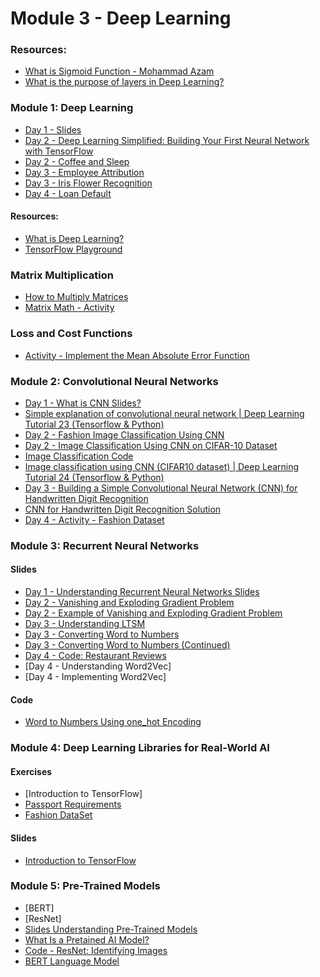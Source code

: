 
# Module 3 - Deep Learning 

### Resources: 
- [What is Sigmoid Function - Mohammad Azam](https://youtu.be/0BtMH3xzovg)
- [What is the purpose of layers in Deep Learning?](resources/purpose-of-layers.md)


### Module 1: Deep Learning
- [Day 1 - Slides](../Slides/Deep%20Learning/intro-deep-learning.key) 
- [Day 2 - Deep Learning Simplified: Building Your First Neural Network with TensorFlow](resources/Deep%20Learning%20Simplified:%20Building%20Your%20First%20Neural%20Network%20with%20TensorFlow.md) 
- [Day 2 - Coffee and Sleep](resources/coffee-sleep.md)
- [Day 3 - Employee Attribution](resources/employee-attribution.md)
- [Day 3 - Iris Flower Recognition](resources/iris-flower.md)
- [Day 4 - Loan Default](resources/loan-default.md)
#### Resources: 
- [What is Deep Learning?](https://www.freecodecamp.org/news/deep-learning-neural-networks-explained-in-plain-english/)
- [TensorFlow Playground](https://playground.tensorflow.org/)

### Matrix Multiplication 

- [How to Multiply Matrices](https://www.mathsisfun.com/algebra/matrix-multiplying.html)
- [Matrix Math - Activity](resources/matrix-math-activity.md)

### Loss and Cost Functions 

- [Activity - Implement the Mean Absolute Error Function](resources/mae.md)

### Module 2: Convolutional Neural Networks

- [Day 1 - What is CNN Slides?](../Slides/Deep%20Learning/intro-to-cnn.key) 
- [Simple explanation of convolutional neural network | Deep Learning Tutorial 23 (Tensorflow & Python)](https://youtu.be/zfiSAzpy9NM?si=tY3RMyXA_BmmN8MN)
- [Day 2 - Fashion Image Classification Using CNN](resources/fashion-cnn.md)
- [Day 2 - Image Classification Using CNN on CIFAR-10 Dataset](resources/image-classification-using-cnn.md)
- [Image Classification Code](resources/image-classification-cnn.ipynb)
- [Image classification using CNN (CIFAR10 dataset) | Deep Learning Tutorial 24 (Tensorflow & Python)](https://youtu.be/7HPwo4wnJeA?si=_7TTimR_EwM3e0zD)
- [Day 3 - Building a Simple Convolutional Neural Network (CNN) for Handwritten Digit Recognition](resources/hand-written.md)
- [CNN for Handwritten Digit Recognition Solution](https://github.com/codebasics/deep-learning-keras-tf-tutorial/blob/master/16_cnn_cifar10_small_image_classification/cnn_mnist_exercise_solution.ipynb)
- [Day 4 - Activity - Fashion Dataset](resources/fashion-cnn.md)

### Module 3: Recurrent Neural Networks

#### Slides
- [Day 1 - Understanding Recurrent Neural Networks Slides](../Slides/Deep%20Learning/rnn-1-understanding-rnn.key)
- [Day 2 - Vanishing and Exploding Gradient Problem](../Slides/Deep%20Learning/rnn-2-vanishing-gradient-problem.key)
- [Day 2 - Example of Vanishing and Exploding Gradient Problem](resources/simple-vanishing.md) 
- [Day 3 - Understanding LTSM](../Slides/Deep%20Learning/rnn-3-lstm.key)
- [Day 3 - Converting Word to Numbers](../Slides/Deep%20Learning/rnn-4-converting-words-to-numbers.key)
- [Day 3 - Converting Word to Numbers (Continued)](../Slides/Deep%20Learning/word-embedding-using-keras.key)
- [Day 4 - Code: Restaurant Reviews](resources/res-reviews.ipynb)
- [Day 4 - Understanding Word2Vec]
- [Day 4 - Implementing Word2Vec]

#### Code 

- [Word to Numbers Using one_hot Encoding](resources/word-2-numbers.ipynb)

### Module 4: Deep Learning Libraries for Real-World AI

#### Exercises 

- [Introduction to TensorFlow]
- [Passport Requirements](resources/passport-requirements.md)
- [Fashion DataSet](resources/fashion-dataset.md)

#### Slides 

- [Introduction to TensorFlow](../Slides/Deep%20Learning/intro-tensor-flow.key)

### Module 5: Pre-Trained Models

- [BERT]
- [ResNet]
- [Slides Understanding Pre-Trained Models](../Slides/Deep%20Learning/introduction-to-pre-trained-models.key)
- [What Is a Pretained AI Model?](https://blogs.nvidia.com/blog/what-is-a-pretrained-ai-model/) 
- [Code - ResNet: Identifying Images](resources/resnet.ipynb)
- [BERT Language Model](https://www.techtarget.com/searchenterpriseai/definition/BERT-language-model)
